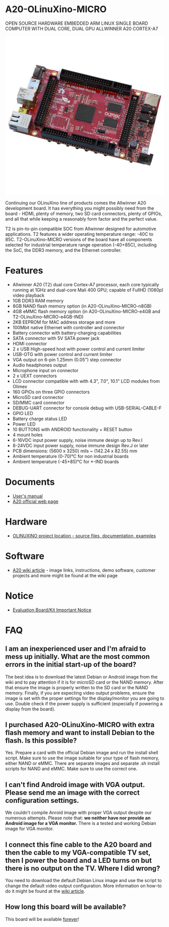 # A20-OLinuXino-MICRO

OPEN SOURCE HARDWARE EMBEDDED ARM LINUX SINGLE BOARD COMPUTER WITH DUAL CORE, DUAL GPU ALLWINNER A20 CORTEX-A7

![A20-OLinuXino-MICRO Top](doc/images/A20-OLinuXino-MICRO/A20-OLINUXINO-MICRO-i.jpg "A20-OLinuXino-MICRO Top View")

Continuing our OLinuXino line of products comes the Allwinner A20 development board.
It has everything you might possibly need from the board - HDMI, plenty of memory, two SD card connectors, plenty of GPIOs, and all that while keeping a reasonably form factor and the perfect value.

T2 is pin-to-pin compatible SOC from Allwinner designed for automotive applications.
T2 features a wider operating temperature range: -40C to 85C.
T2-OLinuXino-MICRO versions of the board have all components selected for industrial temperature range operation (-40+85C), including the SoC, the DDR3 memory, and the Ethernet controller.

# Features

- Allwinner A20 (T2) dual core Cortex-A7 processor, each core typically running at 1GHz and dual-core Mali 400 GPU; capable of FullHD (1080p) video playback 
- 1GB DDR3 RAM memory
- 8GB NAND flash memory option (in A20-OLinuXino-MICRO-n8GB)
- 4GB eMMC flash memory option (in A20-OLinuXino-MICRO-e4GB and T2-OLinuXino-MICRO-e4GB-IND)
- 2KB EEPROM for MAC address storage and more
- 100Mbit native Ethernet with controller and connector
- Battery connector with battery-charging capabilities
- SATA connector with 5V SATA power jack
- HDMI connector
- 2 x USB High-speed host with power control and current limiter
- USB-OTG with power control and current limiter
- VGA output on 6-pin 1.25mm (0.05") step connector
- Audio headphones output
- Microphone input on connector
- 2 x UEXT connectors
- LCD connector compatible with with 4.3", 7.0", 10.1" LCD modules from Olimex
- 160 GPIOs on three GPIO connectors
- MicroSD card connector
- SD/MMC card connector
- DEBUG-UART connector for console debug with USB-SERIAL-CABLE-F
- GPIO LED
- Battery charge status LED
- Power LED
- 10 BUTTONS with ANDROID functionality + RESET button
- 4 mount holes
- 6-16VDC input power supply, noise immune design up to Rev.I
- 8-24VDC input power supply, noise immune design Rev.J or later
- PCB dimensions: (5600 x 3250) mils ~ (142.24 x 82.55) mm
- Ambient temperature (0-70)°C for non industrial boards
- Ambient temperature (-45+85)°C for *-IND boards

# Documents

- [User's manual](https://www.olimex.com/Products/OLinuXino/A20/A20-OLinuXino-MICRO/resources/A20-OLinuXino-Micro.pdf)
- [A20 official web page](http://www.allwinnertech.com/index.php?c=product&a=index&id=45)

# Hardware

- [OLINUXINO project location - source files, documentation, examples](hardware)

# Software

- [A20 wiki article](https://www.olimex.com/wiki/A20-OLinuXino-MICRO) - image links, instructions, demo software, customer projects and more might be found at the wiki page

# Notice

- [Evaluation Board/Kit Important Notice](https://www.olimex.com/Products/Disclamer/evaluation-board-notice)

# FAQ

## I am an inexperienced user and I'm afraid to mess up initially. What are the most common errors in the initial start-up of the board?

The best idea is to download the latest Debian or Android image from the wiki and to pay attention if it is for microSD card or the NAND memory.
After that ensure the image is properly written to the SD card or the NAND memory.
Finally, if you are expecting video output problems, ensure the image is set with the proper settings for the display/monitor you are going to use.
Double check if the power supply is sufficient (especially if powering a display from the board).

## I purchased A20-OLinuXino-MICRO with extra flash memory and want to install Debian to the flash. Is this possible?

Yes.
Prepare a card with the official Debian image and run the install shell script.
Make sure to use the image suitable for your type of flash memory, either NAND or eMMC.
There are separate images and separate .sh install scripts for NAND and eMMC.
Make sure to use the correct one.

## I can't find Android image with VGA output. Please send me an image with the correct configuration settings.

We couldn't compile Anroid image with proper VGA output despite our numerous attempts.
Please note that: **we neither have nor provide an Android image for a VGA monitor.**
There is a tested and working Debian image for VGA monitor.

## I connect this fine cable to the A20 board and then the cable to my VGA-compatible TV set, then I power the board and a LED turns on but there is no output on the TV. Where I did wrong?

You need to download the default Debian Linux image and use the script to change the default video output configuration.
More information on how-to do it might be found at the [wiki article](https://www.olimex.com/wiki/A20-OLinuXino-MICRO).

## How long this board will be available?

This board will be available [forever](https://olimex.wordpress.com/2014/11/27/how-long-olinuxino-with-allwinner-socs-will-be-produced-again-now-we-know-the-answer-forever)!